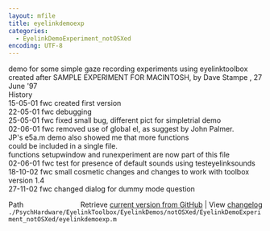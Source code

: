 ```yaml
---
layout: mfile
title: eyelinkdemoexp
categories:
  - EyelinkDemoExperiment_notOSXed
encoding: UTF-8
---
```


 demo for some simple gaze recording experiments using eyelinktoolbox  
 created after SAMPLE EXPERIMENT FOR MACINTOSH, by Dave Stampe , 27 June '97  
 History  
 15-05-01   fwc created first version  
 22-05-01   fwc debugging  
 25-05-01   fwc fixed small bug, different pict for simpletrial demo  
 02-06-01   fwc removed use of global el, as suggest by John Palmer.  
                JP's e5a.m demo also showed me that more functions  
                could be included in a single file.  
                functions setupwindow and runexperiment are now part of this file  
 02-06-01   fwc test for presence of default sounds using testeyelinksounds  
 18-10-02   fwc small cosmetic changes and changes to work with toolbox version 1.4  
 27-11-02   fwc changed dialog for dummy mode question  


<div class="code_header" style="text-align:right;">
  <span style="float:left;">Path&nbsp;&nbsp;</span> <span class="counter">Retrieve <a href=
  "https://raw.github.com/Psychtoolbox-3/Psychtoolbox-3/beta/./PsychHardware/EyelinkToolbox/EyelinkDemos/notOSXed/EyelinkDemoExperiment_notOSXed/eyelinkdemoexp.m">current version from GitHub</a> | View <a href=
  "https://github.com/Psychtoolbox-3/Psychtoolbox-3/commits/beta/./PsychHardware/EyelinkToolbox/EyelinkDemos/notOSXed/EyelinkDemoExperiment_notOSXed/eyelinkdemoexp.m">changelog</a></span>
</div>
<div class="code">
  <code>./PsychHardware/EyelinkToolbox/EyelinkDemos/notOSXed/EyelinkDemoExperiment_notOSXed/eyelinkdemoexp.m</code>
</div>
